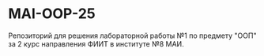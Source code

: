 # MAI-OOP-25
Репозиторий для решения лабораторной работы №1 по предмету "ООП" за 2 курс направления ФИИТ в институте №8 МАИ.
